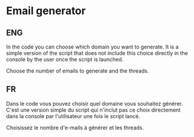# Email generator
## ENG

In the code you can choose which domain you want to generate. It is a simple version of the script that does not include this choice directly in the console by the user once the script is launched.

Choose the number of emails to generate and the threads.

## FR

Dans le code vous pouvez choisir quel domaine vous souhaitez générer. C'est une version simple du script qui n'inclut pas ce choix directement dans la console par l'utilisateur une fois le script lancé.

Choisissez le nombre d'e-mails à générer et les threads.
